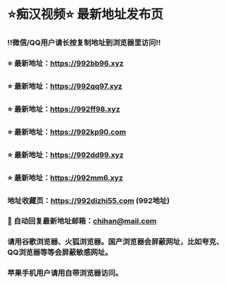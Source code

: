 # ⭐️痴汉视频⭐️ 最新地址发布页

### ‼️微信/QQ用户请长按复制地址到浏览器里访问‼️

### ⭐️ 最新地址：https://992bb96.xyz

### ⭐️ 最新地址：https://992qq97.xyz

### ⭐️ 最新地址：https://992ff98.xyz

### ⭐️ 最新地址：https://992kp90.com

### ⭐️ 最新地址：https://992dd99.xyz

### ⭐️ 最新地址：https://992mm6.xyz



### 地址收藏页：https://992dizhi55.com (992地址)
### 📧 自动回复最新地址邮箱：chihan@mail.com
### 请用谷歌浏览器、火狐浏览器。国产浏览器会屏蔽网址，比如夸克、QQ浏览器等等会屏蔽敏感网址。
### 苹果手机用户请用自带浏览器访问。
